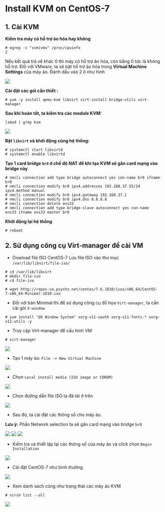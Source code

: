 # Install KVM on CentOS-7

## 1. Cài KVM
**Kiểm tra máy có hỗ trợ ảo hóa hay không**
```
# egrep -c "svm|vmx" /proc/cpuinfo
2
```

Nếu kết quả trả về khác 0 thì máy có hỗ trợ ảo hóa, còn bằng 0 tức là không hỗ trợ. Đối với VMware, ta sẽ bật hỗ trợ ảo hóa trong **Virtual Machine Settings** của máy ảo. Đánh dấu vào 2 ô như hình

<img src = "..\images\Screenshot_1.png">


**Cài đặt các gói cần thiết :**
```
# yum -y install qemu-kvm libvirt virt-install bridge-utils virt-manager
```

**Sau khi hoàn tất, ta kiểm tra các module KVM:**
```
lsmod | grep kvm
```
<img src = "..\images\Screenshot_2.png">

**Bật `libvirt` và khởi động cùng hệ thống:**
```
# systemctl start libvirtd
# systemctl enable libvirtd
```

**Tạo 1 card bridge `br0` ở chế độ NAT để khi tạo KVM sẽ gắn card mạng vào bridge này**
```
# nmcli connection add type bridge autoconnect yes con-name br0 ifname br0
# nmcli connection modify br0 ipv4.addresses 192.168.37.55/24 ipv4.method manual  
# nmcli connection modify br0 ipv4.gateway 192.168.37.1
# nmcli connection modify br0 ipv4.dns 8.8.8.8  
# nmcli connection delete ens33
# nmcli connection add type bridge-slave autoconnect yes con-name ens33 ifname ens33 master br0
```

**Khởi động lại hệ thống**
```
# reboot
```

## 2. Sử dụng công cụ Virt-manager để cài VM
- Dowload file ISO CentOS-7
Lưu file ISO vào thư mục `/var/lib/libvirt/file-iso/`
```
# cd /var/lib/libvirt
# mkdir file-iso
# cd file-iso

# wget http://repos-va.psychz.net/centos/7.6.1810/isos/x86_64/CentOS-7-x86_64-Minimal-1810.iso
```

- Đối với bản Minimal thì để sử dụng công cụ đồ họa `Virt-manager`, ta cần cài gói `X-window`
```
# yum install "@X Window System" xorg-x11-xauth xorg-x11-fonts-* xorg-x11-utils -y
```

- Truy cập Virt-manager để cấu hình VM
```
# virt-manager
```

<img src ="..\images\Screenshot_3.png">

- Tạo 1 máy ảo: `File -> New Virtual Machine`

<img src = "..\images\Screenshot_4.png">

- Chọn `Local install media (ISO image or CDROM)`

<img src = "..\images\Screenshot_5.png">

- Chọn đường dẫn file ISO ta đã tải ở trên

<img src = "..\images\Screenshot_6.png">

- Sau đó, ta cài đặt các thông số cho máy ảo.

**Lưu ý:** Phần Network selection ta sẽ gắn card mạng vào bridge `br0`

<img src ="..\images\Screenshot_7.png">
<img src ="..\images\Screenshot_8.png">
<img src ="..\images\Screenshot_9.png">

- Kiểm tra và thiết lập lại các thông số của máy ảo và click chọn `Begin Installation`

<img src ="..\images\Screenshot_10.png">

- Cài đặt CentOS-7 như bình thường.

<img src ="..\images\Screenshot_11.png">

- Xem danh sách cũng như trạng thái các máy ảo KVM 
```
# virsh list --all
```

<img src = "..\images\Screenshot_12.png">
